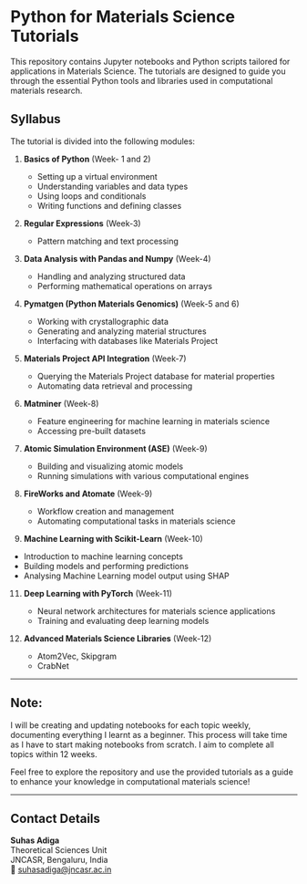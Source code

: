 # Python for Materials Science Tutorials

This repository contains Jupyter notebooks and Python scripts tailored for applications in Materials Science. The tutorials are designed to guide you through the essential Python tools and libraries used in computational materials research.

## Syllabus
The tutorial is divided into the following modules:

1. **Basics of Python** (Week- 1 and 2)
   - Setting up a virtual environment
   - Understanding variables and data types
   - Using loops and conditionals
   - Writing functions and defining classes

2. **Regular Expressions** (Week-3)
   - Pattern matching and text processing

3. **Data Analysis with Pandas and Numpy** (Week-4)
   - Handling and analyzing structured data
   - Performing mathematical operations on arrays

4. **Pymatgen (Python Materials Genomics)** (Week-5 and 6)
   - Working with crystallographic data
   - Generating and analyzing material structures
   - Interfacing with databases like Materials Project

5. **Materials Project API Integration** (Week-7)
   - Querying the Materials Project database for material properties
   - Automating data retrieval and processing

6. **Matminer** (Week-8)
   - Feature engineering for machine learning in materials science
   - Accessing pre-built datasets
     
8. **Atomic Simulation Environment (ASE)** (Week-9)
   - Building and visualizing atomic models
   - Running simulations with various computational engines

9. **FireWorks and Atomate** (Week-9)
   - Workflow creation and management
   - Automating computational tasks in materials science

10. **Machine Learning with Scikit-Learn** (Week-10)
   - Introduction to machine learning concepts
   - Building models and performing predictions
   - Analysing Machine Learning model output using SHAP

11. **Deep Learning with PyTorch** (Week-11)
    - Neural network architectures for materials science applications
    - Training and evaluating deep learning models

12. **Advanced Materials Science Libraries** (Week-12)
    - Atom2Vec, Skipgram
    - CrabNet


---
## Note:
I will be creating and updating notebooks for each topic weekly, documenting everything I learnt as a beginner. This process will take time as I have to start making notebooks from scratch. I aim to complete all topics within 12 weeks.

Feel free to explore the repository and use the provided tutorials as a guide to enhance your knowledge in computational materials science!

---
## Contact Details

**Suhas Adiga**  
Theoretical Sciences Unit  
JNCASR, Bengaluru, India  
📧 [suhasadiga@jncasr.ac.in](mailto:suhasadiga@jncasr.ac.in)
